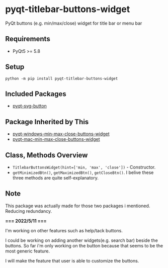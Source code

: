 # pyqt-titlebar-buttons-widget
PyQt buttons (e.g. min/max/close) widget for title bar or menu bar 

## Requirements
* PyQt5 >= 5.8

## Setup
`python -m pip install pyqt-titlebar-buttons-widget`

## Included Packages
* <a href="https://github.com/yjg30737/pyqt-svg-button.git">pyqt-svg-button</a>

## Package Inherited by This
* <a href="https://github.com/yjg30737/pyqt-windows-min-max-close-buttons-widget.git">pyqt-windows-min-max-close-buttons-widget</a>
* <a href="https://github.com/yjg30737/pyqt-mac-min-max-close-buttons-widget.git">pyqt-mac-min-max-close-buttons-widget</a>

## Class, Methods Overview
* `TitlebarButtonsWidget(hint=['min, 'max', 'close'])` - Constructor.
* `getMinimizedBtn()`, `getMaximizedBtn()`, `getCloseBtn()`. I belive these three methods are quite self-explanatory.

## Note
This package was actually made for those two packages i mentioned. Reducing redundancy.

<b>=== 2022/5/11 ===</b>

I'm working on other features such as help/tack buttons.

I could be working on adding another widgets(e.g. search bar) beside the buttons. So far i'm only working on the button because that seems to be the most generic feature.

I will make the feature that user is able to customize the buttons.
